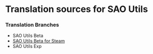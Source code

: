 # Translation sources for SAO Utils

### Translation Branches

- SAO Utils Beta
- [SAO Utils Beta for Steam](https://github.com/NERvGear/locales/tree/Steam)
- SAO Utils Exp

